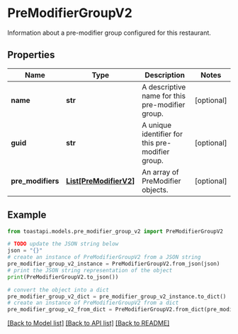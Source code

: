 # PreModifierGroupV2

Information about a pre-modifier group configured for this restaurant.

## Properties

Name | Type | Description | Notes
------------ | ------------- | ------------- | -------------
**name** | **str** | A descriptive name for this pre-modifier group. | [optional] 
**guid** | **str** | A unique identifier for this pre-modifier group. | [optional] 
**pre_modifiers** | [**List[PreModifierV2]**](PreModifierV2.md) | An array of PreModifier objects. | [optional] 

## Example

```python
from toastapi.models.pre_modifier_group_v2 import PreModifierGroupV2

# TODO update the JSON string below
json = "{}"
# create an instance of PreModifierGroupV2 from a JSON string
pre_modifier_group_v2_instance = PreModifierGroupV2.from_json(json)
# print the JSON string representation of the object
print(PreModifierGroupV2.to_json())

# convert the object into a dict
pre_modifier_group_v2_dict = pre_modifier_group_v2_instance.to_dict()
# create an instance of PreModifierGroupV2 from a dict
pre_modifier_group_v2_from_dict = PreModifierGroupV2.from_dict(pre_modifier_group_v2_dict)
```
[[Back to Model list]](../README.md#documentation-for-models) [[Back to API list]](../README.md#documentation-for-api-endpoints) [[Back to README]](../README.md)


